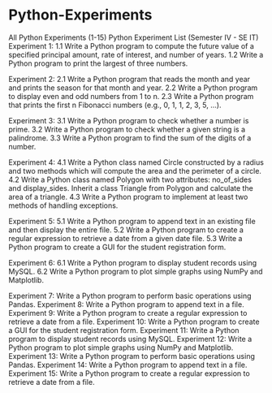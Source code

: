 # Python-Experiments
All Python Experiments (1-15)
Python Experiment List (Semester IV - SE IT)
Experiment 1:
1.1 Write a Python program to compute the future value of a specified principal amount, rate of interest, and number of years.
1.2 Write a Python program to print the largest of three numbers.

Experiment 2:
2.1 Write a Python program that reads the month and year and prints the season for that month and year.
2.2 Write a Python program to display even and odd numbers from 1 to n.
2.3 Write a Python program that prints the first n Fibonacci numbers (e.g., 0, 1, 1, 2, 3, 5, ...).

Experiment 3:
3.1 Write a Python program to check whether a number is prime.
3.2 Write a Python program to check whether a given string is a palindrome.
3.3 Write a Python program to find the sum of the digits of a number.

Experiment 4:
4.1 Write a Python class named Circle constructed by a radius and two methods which will compute the area and the perimeter of a circle.
4.2 Write a Python class named Polygon with two attributes: no_of_sides and display_sides. Inherit a class Triangle from Polygon and calculate the area of a triangle.
4.3 Write a Python program to implement at least two methods of handling exceptions.

Experiment 5:
5.1 Write a Python program to append text in an existing file and then display the entire file.
5.2 Write a Python program to create a regular expression to retrieve a date from a given date file.
5.3 Write a Python program to create a GUI for the student registration form.

Experiment 6:
6.1 Write a Python program to display student records using MySQL.
6.2 Write a Python program to plot simple graphs using NumPy and Matplotlib.

Experiment 7:
Write a Python program to perform basic operations using Pandas.
Experiment 8:
Write a Python program to append text in a file.
Experiment 9:
Write a Python program to create a regular expression to retrieve a date from a file.
Experiment 10:
Write a Python program to create a GUI for the student registration form.
Experiment 11:
Write a Python program to display student records using MySQL.
Experiment 12:
Write a Python program to plot simple graphs using NumPy and Matplotlib.
Experiment 13:
Write a Python program to perform basic operations using Pandas.
Experiment 14:
Write a Python program to append text in a file.
Experiment 15:
Write a Python program to create a regular expression to retrieve a date from a file.
